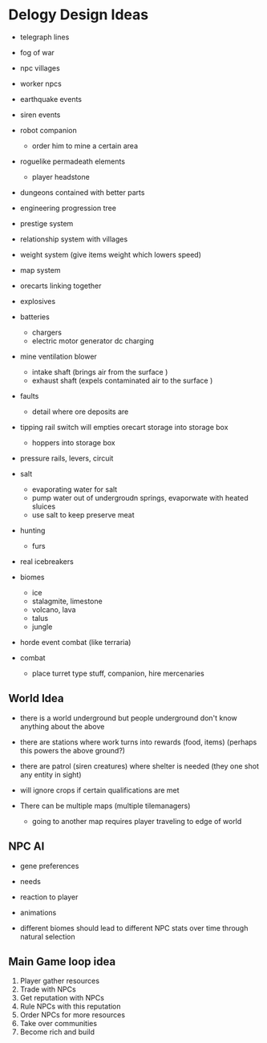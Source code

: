 # Delogy Design Ideas 


- telegraph lines 
- fog of war 
- npc villages 
- worker npcs
- earthquake events 
- siren events 
- robot companion 
    - order him to mine a certain area 
- roguelike permadeath elements
    - player headstone 
- dungeons contained with better parts  
- engineering progression tree 
- prestige system 
- relationship system with villages 
- weight system (give items weight which lowers speed) 
- map system 
- orecarts linking together
- explosives 
- batteries 
    - chargers 
    - electric motor generator dc charging 
- mine ventilation blower 
    - intake shaft (brings air from the surface )
    - exhaust shaft (expels contaminated air to the surface )
- faults 
    - detail where ore deposits are 
- tipping rail switch will empties orecart storage into storage box 
    - hoppers into storage box 
- pressure rails, levers, circuit 
- salt 
    - evaporating water for salt 
    - pump water out of undergroudn springs, evaporwate with heated sluices 
    - use salt to keep preserve meat 
- hunting 
    - furs 
- real icebreakers 
- biomes
    - ice 
    - stalagmite, limestone
    - volcano, lava
    - talus  
    - jungle 

- horde event combat (like terraria)
- combat 
    - place turret type stuff, companion, hire mercenaries

## World Idea
- there is a world underground but people underground don't know anything about the above 
- there are stations where work turns into rewards (food, items) (perhaps this powers the above ground?)

- there are patrol (siren creatures) where shelter is needed (they one shot any entity in sight)
- will ignore crops if certain qualifications are met 
- There can be multiple maps (multiple tilemanagers) 
    -  going to another map requires player traveling to edge of world 

## NPC AI 

- gene preferences 
- needs
- reaction to player 
- animations

- different biomes should lead to different NPC stats over time through natural selection

## Main Game loop idea 

1) Player gather resources 
2) Trade with NPCs 
3) Get reputation with NPCs 
4) Rule NPCs with this reputation 
5) Order NPCs for more resources 
6) Take over communities 
7) Become rich  and build 
